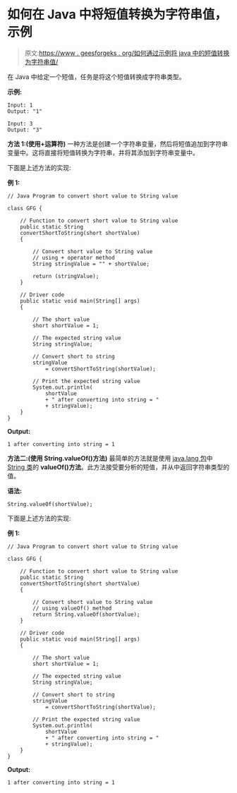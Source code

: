 # 如何在 Java 中将短值转换为字符串值，示例

> 原文:[https://www . geesforgeks . org/如何通过示例将 java 中的短值转换为字符串值/](https://www.geeksforgeeks.org/how-to-convert-a-short-value-to-string-value-in-java-with-examples/)

在 Java 中给定一个短值，任务是将这个短值转换成字符串类型。

**示例:**

```
Input: 1
Output: "1"

Input: 3
Output: "3"

```

**方法 1:(使用+运算符)**
一种方法是创建一个字符串变量，然后将短值追加到字符串变量中。这将直接将短值转换为字符串，并将其添加到字符串变量中。

下面是上述方法的实现:

**例 1:**

```
// Java Program to convert short value to String value

class GFG {

    // Function to convert short value to String value
    public static String
    convertShortToString(short shortValue)
    {

        // Convert short value to String value
        // using + operator method
        String stringValue = "" + shortValue;

        return (stringValue);
    }

    // Driver code
    public static void main(String[] args)
    {

        // The short value
        short shortValue = 1;

        // The expected string value
        String stringValue;

        // Convert short to string
        stringValue
            = convertShortToString(shortValue);

        // Print the expected string value
        System.out.println(
            shortValue
            + " after converting into string = "
            + stringValue);
    }
}
```

**Output:**

```
1 after converting into string = 1

```

**方法二:(使用 String.valueOf()方法)**
最简单的方法就是使用 [java.lang 包](https://www.geeksforgeeks.org/java-lang-package-java/)中 [String 类](https://www.geeksforgeeks.org/strings-in-java/)的 **valueOf()方法**。此方法接受要分析的短值，并从中返回字符串类型的值。

**语法:**

```
String.valueOf(shortValue);

```

下面是上述方法的实现:

**例 1:**

```
// Java Program to convert short value to String value

class GFG {

    // Function to convert short value to String value
    public static String
    convertShortToString(short shortValue)
    {

        // Convert short value to String value
        // using valueOf() method
        return String.valueOf(shortValue);
    }

    // Driver code
    public static void main(String[] args)
    {

        // The short value
        short shortValue = 1;

        // The expected string value
        String stringValue;

        // Convert short to string
        stringValue
            = convertShortToString(shortValue);

        // Print the expected string value
        System.out.println(
            shortValue
            + " after converting into string = "
            + stringValue);
    }
}
```

**Output:**

```
1 after converting into string = 1

```